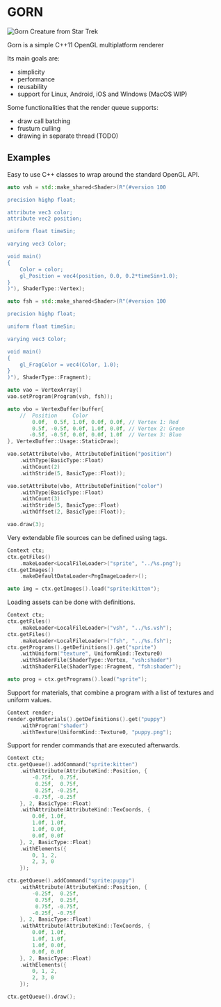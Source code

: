 GORN
====

![Gorn Creature from Star Trek](http://upload.wikimedia.org/wikipedia/en/a/a0/StarTrek-Gorn.jpg)

Gorn is a simple C++11 OpenGL multiplatform renderer

Its main goals are:

* simplicity
* performance
* reusability
* support for Linux, Android, iOS and Windows (MacOS WIP)

Some functionalities that the render queue supports:

* draw call batching
* frustum culling
* drawing in separate thread (TODO)

## Examples

Easy to use C++ classes to wrap around the standard OpenGL API.

```c++
auto vsh = std::make_shared<Shader>(R"(#version 100

precision highp float;

attribute vec3 color;
attribute vec2 position;

uniform float timeSin;

varying vec3 Color;

void main()
{
    Color = color;
    gl_Position = vec4(position, 0.0, 0.2*timeSin+1.0);
}
)"), ShaderType::Vertex);

auto fsh = std::make_shared<Shader>(R"(#version 100

precision highp float;

uniform float timeSin;

varying vec3 Color;

void main()
{
    gl_FragColor = vec4(Color, 1.0);
}
)"), ShaderType::Fragment);

auto vao = VertexArray()
vao.setProgram(Program(vsh, fsh));

auto vbo = VertexBuffer(buffer{
    //  Position     Color
        0.0f,  0.5f, 1.0f, 0.0f, 0.0f, // Vertex 1: Red
        0.5f, -0.5f, 0.0f, 1.0f, 0.0f, // Vertex 2: Green
       -0.5f, -0.5f, 0.0f, 0.0f, 1.0f  // Vertex 3: Blue
}, VertexBuffer::Usage::StaticDraw);

vao.setAttribute(vbo, AttributeDefinition("position")
    .withType(BasicType::Float)
    .withCount(2)
    .withStride(5, BasicType::Float));

vao.setAttribute(vbo, AttributeDefinition("color")
    .withType(BasicType::Float)
    .withCount(3)
    .withStride(5, BasicType::Float)
    .withOffset(2, BasicType::Float));

vao.draw(3);
```

Very extendable file sources can be defined using
tags.

```c++
Context ctx;
ctx.getFiles()
    .makeLoader<LocalFileLoader>("sprite", "../%s.png");
ctx.getImages()
    .makeDefaultDataLoader<PngImageLoader>();

auto img = ctx.getImages().load("sprite:kitten");
```

Loading assets can be done with definitions.

```c++
Context ctx;
ctx.getFiles()
    .makeLoader<LocalFileLoader>("vsh", "../%s.vsh");
ctx.getFiles()
    .makeLoader<LocalFileLoader>("fsh", "../%s.fsh");
ctx.getPrograms().getDefinitions().get("sprite")
    .withUniform("texture", UniformKind::Texture0)
    .withShaderFile(ShaderType::Vertex, "vsh:shader")
    .withShaderFile(ShaderType::Fragment, "fsh:shader");

auto prog = ctx.getPrograms().load("sprite");
```

Support for materials, that combine a program with a list of textures
and uniform values.

```c++
Context render;
render.getMaterials().getDefinitions().get("puppy")
    .withProgram("shader")
    .withTexture(UniformKind::Texture0, "puppy.png");
```

Support for render commands that are executed afterwards.

```c++
Context ctx;
ctx.getQueue().addCommand("sprite:kitten")
    .withAttribute(AttributeKind::Position, {
        -0.75f,  0.75f,
         0.25f,  0.75f,
         0.25f, -0.25f,
        -0.75f, -0.25f
    }, 2, BasicType::Float)
    .withAttribute(AttributeKind::TexCoords, {
        0.0f, 1.0f,
        1.0f, 1.0f,
        1.0f, 0.0f,
        0.0f, 0.0f
    }, 2, BasicType::Float)
    .withElements({
        0, 1, 2,
        2, 3, 0
    });

ctx.getQueue().addCommand("sprite:puppy")
    .withAttribute(AttributeKind::Position, {
        -0.25f,  0.25f,
         0.75f,  0.25f,
         0.75f, -0.75f,
        -0.25f, -0.75f
    }, 2, BasicType::Float)
    .withAttribute(AttributeKind::TexCoords, {
        0.0f, 1.0f,
        1.0f, 1.0f,
        1.0f, 0.0f,
        0.0f, 0.0f
    }, 2, BasicType::Float)
    .withElements({
        0, 1, 2,
        2, 3, 0
    });

ctx.getQueue().draw();
```
